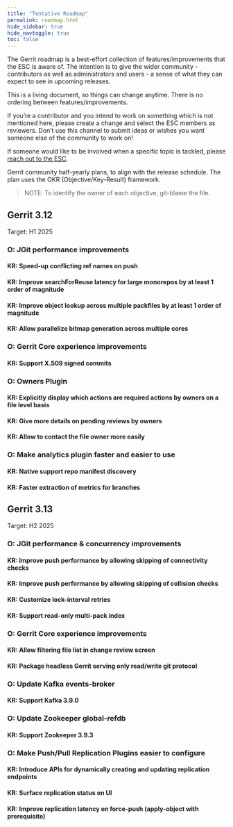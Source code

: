 ```yaml
---
title: "Tentative Roadmap"
permalink: roadmap.html
hide_sidebar: true
hide_navtoggle: true
toc: false
---
```


The Gerrit roadmap is a best-effort collection of features/improvements that the ESC is aware of.
The intention is to give the wider community - contributors as well as administrators and users - a
sense of what they can expect to see in upcoming releases.

This is a living document, so things can change anytime. There is no ordering between
features/improvements.

If you’re a contributor and you intend to work on something which is not mentioned here, please
create a change and select the ESC members as reviewers. Don’t use this channel to submit ideas or
wishes you want someone else of the community to work on!

If someone would like to be involved when a specific topic is tackled, please
[reach out to the
ESC](https://gerrit-documentation.storage.googleapis.com/Documentation/3.4.1/dev-roles.html#steering-committee-member).

Gerrit community half-yearly plans, to align with the release schedule.
The plan uses the OKR (Objective/Key-Result) framework.

> NOTE: To identify the owner of each objective, git-blame the file.

## Gerrit 3.12
Target: H1 2025

### O: JGit performance improvements

#### KR: Speed-up conflicting ref names on push
#### KR: Improve searchForReuse latency for large monorepos by at least 1 order of magnitude
#### KR: Improve object lookup across multiple packfiles by at least 1 order of magnitude
#### KR: Allow parallelize bitmap generation across multiple cores

### O: Gerrit Core experience improvements

#### KR: Support X.509 signed commits

### O: Owners Plugin

#### KR: Explicitly display which actions are required actions by owners on a file level basis
#### KR: Give more details on pending reviews by owners
#### KR: Allow to contact the file owner more easily

### O: Make analytics plugin faster and easier to use

#### KR: Native support repo manifest discovery
#### KR: Faster extraction of metrics for branches


## Gerrit 3.13
Target: H2 2025

### O: JGit performance & concurrency improvements

#### KR: Improve push performance by allowing skipping of connectivity checks
#### KR: Improve push performance by allowing skipping of collision checks
#### KR: Customize lock-interval retries
#### KR: Support read-only multi-pack index

### O: Gerrit Core experience improvements

#### KR: Allow filtering file list in change review screen
#### KR: Package headless Gerrit serving only read/write git protocol

### O: Update Kafka events-broker

#### KR: Support Kafka 3.9.0

### O: Update Zookeeper global-refdb

#### KR: Support Zookeeper 3.9.3

### O: Make Push/Pull Replication Plugins easier to configure

#### KR: Introduce APIs for dynamically creating and updating replication endpoints
#### KR: Surface replication status on UI
#### KR: Improve replication latency on force-push (apply-object with prerequisite)
